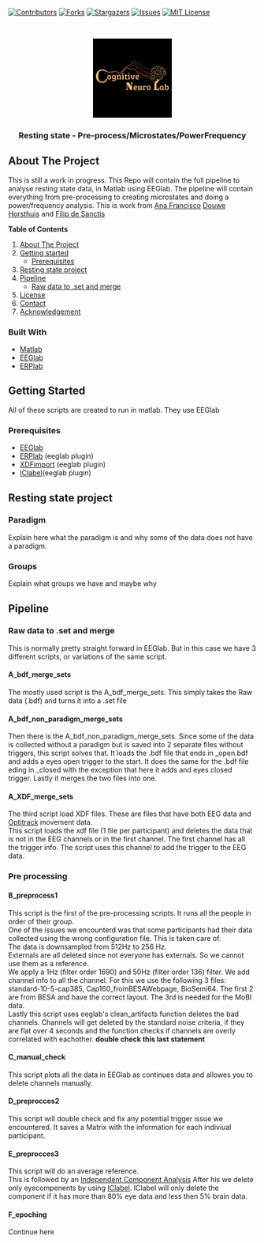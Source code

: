 [![Contributors][contributors-shield]][contributors-url]
[![Forks][forks-shield]][forks-url]
[![Stargazers][stars-shield]][stars-url]
[![Issues][issues-shield]][issues-url]
[![MIT License][license-shield]][license-url]




<br />
<p align="center">
  <a href="https://github.com/DouweHorsthuis/resting-state-analysis-pipeline-microstates-frequency/">
    <img src="images/logo.jpeg" alt="Logo" width="160" height="160">
  </a> 

<h3 align="center">Resting state - Pre-process/Microstates/PowerFrequency</h1>

## About The Project
This is still a work in progress. This Repo will contain the full pipeline to analyse resting state data, in Matlab using EEGlab. The pipeline will contain everything from pre-processing to creating microstates and doing a power/frequency analysis. This is work from [Ana Francisco](https://github.com/anafrancisco) [Douwe Horsthuis](https://github.com/DouweHorsthuis) and [Filip de Sanctis](https://github.com/pdesanctis) 



**Table of Contents**
1. [About The Project](#about-the-project)  
2. [Getting started](#getting-started)
    - [Prerequisites](#prerequisites)  
3. [Resting state project](#resting-state-project)
3. [Pipeline](#roadmap)  
    - [Raw data to .set and merge](#raw-data-to-.set-and-merge)
3. [License](#license)
3. [Contact](#contact)
3. [Acknowledgement](#acknowledgement)



### Built With

* [Matlab](https://www.mathworks.com/)
* [EEGlab](https://sccn.ucsd.edu/eeglab/index.php)
* [ERPlab](https://erpinfo.org/erplab)





## Getting Started

All of these scripts are created to run in matlab. They use EEGlab 

### Prerequisites

* [EEGlab](https://sccn.ucsd.edu/eeglab/index.php)
* [ERPlab](https://erpinfo.org/erplab) (eeglab plugin)
* [XDFimport](http://sccn.ucsd.edu/eeglab/plugins/xdfimport1.14.zip) (eeglab plugin)
* [IClabel](https://github.com/sccn/ICLabel)(eeglab plugin)

## Resting state project
### Paradigm
Explain here what the paradigm is and why some of the data does not have a paradigm. 

### Groups  
Explain what groups we have and maybe why

## Pipeline

### Raw data to .set and merge
This is normally pretty straight forward in EEGlab. But in this case we have 3 different scripts, or variations of the same script.  

#### A_bdf_merge_sets
The mostly used script is the A_bdf_merge_sets. This simply takes the Raw data (.bdf) and turns it into a .set file  

#### A_bdf_non_paradigm_merge_sets
Then there is the A_bdf_non_paradigm_merge_sets. Since some of the data is collected without a paradigm but is saved into 2 separate files without triggers, this script solves that. It loads the .bdf file that ends in _open.bdf and adds a eyes open trigger to the start. It does the same for the .bdf file eding in _closed with the exception that here it adds and eyes closed trigger. 
Lastly it merges the two files into one.  

#### A_XDF_merge_sets
The third script load XDF files. These are files that have both EEG data and [Optitrack](https://optitrack.com/) movement data.  
This script loads the xdf file (1 file per participant) and deletes the data that is not in the EEG channels or in the first channel.
The first channel has all the trigger info. The script uses this channel to add the trigger to the EEG data.  

### Pre processing
#### B_preprocess1
This script is the first of the pre-processing scripts. It runs all the people in order of their group.  
One of the issues we encounterd was that some participants had their data collected using the wrong configuration file. This is taken care of.  
The data is downsampled from 512Hz to 256 Hz.  
Externals are all deleted since not everyone has externals. So we cannot use them as a reference.  
We apply a 1Hz (filter order 1690) and 50Hz (filter order 136) filter.
We add channel info to all the channel. For this we use the following 3 files: standard-10-5-cap385, Cap160_fromBESAWebpage, BioSemi64. The first 2 are from BESA and have the correct layout. The 3rd is needed for the MoBI data.  
Lastly this script uses eeglab's clean_artifacts function deletes the bad channels. Channels will get deleted by the standard noise criteria, if they are flat over 4 seconds and the function checks if channels are overly correlated with eachother. **double check this last statement**

#### C_manual_check
This script plots all the data in EEGlab as continues data and allowes you to delete channels manually. 

#### D_preprocces2
This script will double check and fix any potential trigger issue we encountered. It saves a Matrix with the information for each indiviual participant. 

#### E_preprocces3
This script will do an average reference.  
This is followed by an [Independent Component Analysis](https://eeglab.org/tutorials/06_RejectArtifacts/RunICA.html) 
After his we delete only eyecompenents by using [IClabel](https://github.com/sccn/ICLabel). IClabel will only delete the component if it has more than 80% eye data and less then 5% brain data. 

#### F_epoching
Continue here

<!--
## Contributing

Contributions are what make the open source community such an amazing place to be learn, inspire, and create. Any contributions you make are **greatly appreciated**.

1. Fork the Project
2. Create your Feature Branch (`git checkout -b feature/AmazingFeature`)
3. Commit your Changes (`git commit -m 'Add some AmazingFeature'`)
4. Push to the Branch (`git push origin feature/AmazingFeature`)
5. Open a Pull Request



## License

Distributed under the MIT License. See `LICENSE` for more information.



## Contact

Your Name - [@douwejhorsthuis](https://twitter.com/douwejhorsthuis) - douwehorsthuis@gmail.com

Project Link: [https://github.com/DouweHorsthuis/resting-state-analysis-pipeline-microstates-frequency/](https://github.com/DouweHorsthuis/resting-state-analysis-pipeline-microstates-frequency/)




## Acknowledgements

* []()
* []()
* []()



-->

[contributors-shield]: https://img.shields.io/github/contributors/DouweHorsthuis/resting-state-analysis-pipeline-microstates-frequency.svg?style=for-the-badge
[contributors-url]: https://github.com/DouweHorsthuis/resting-state-analysis-pipeline-microstates-frequency/graphs/contributors
[forks-shield]: https://img.shields.io/github/forks/DouweHorsthuis/resting-state-analysis-pipeline-microstates-frequency.svg?style=for-the-badge
[forks-url]: https://github.com/DouweHorsthuis/resting-state-analysis-pipeline-microstates-frequency/network/members
[stars-shield]: https://img.shields.io/github/stars/DouweHorsthuis/resting-state-analysis-pipeline-microstates-frequency.svg?style=for-the-badge
[stars-url]: https://github.com/DouweHorsthuis/resting-state-analysis-pipeline-microstates-frequency/stargazers
[issues-shield]: https://img.shields.io/github/issues/DouweHorsthuis/resting-state-analysis-pipeline-microstates-frequency.svg?style=for-the-badge
[issues-url]: https://github.com/DouweHorsthuis/resting-state-analysis-pipeline-microstates-frequency/issues
[license-shield]: https://img.shields.io/github/license/DouweHorsthuis/resting-state-analysis-pipeline-microstates-frequency.svg?style=for-the-badge
[license-url]: https://github.com/DouweHorsthuis/resting-state-analysis-pipeline-microstates-frequency/blob/master/LICENSE.txt

